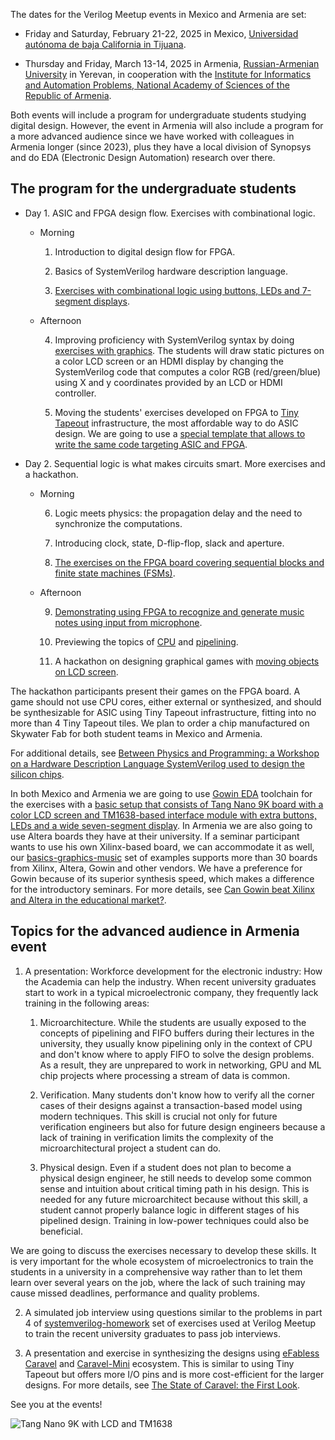 The dates for the Verilog Meetup events in Mexico and Armenia are set:

* Friday and Saturday, February 21-22, 2025 in Mexico, [Universidad autónoma de baja California in Tijuana](https://www.uabc.mx/en/).

* Thursday and Friday, March 13-14, 2025 in Armenia, [Russian-Armenian University](https://rau.am/en) in Yerevan, in cooperation with the [Institute for Informatics and Automation Problems, National Academy of Sciences of the Republic of Armenia](https://www.sci.am/orgsview.php?id=3&langid=2).

Both events will include a program for undergraduate students studying digital design. However, the event in Armenia will also include a program for a more advanced audience since we have worked with colleagues in Armenia longer (since 2023), plus they have a local division of Synopsys and do EDA (Electronic Design Automation) research over there.

## The program for the undergraduate students

* Day 1. ASIC and FPGA design flow. Exercises with combinational logic.

    * Morning

        1. Introduction to digital design flow for FPGA.

        2. Basics of SystemVerilog hardware description language.

        3. [Exercises with combinational logic using buttons, LEDs and 7-segment displays](https://github.com/yuri-panchul/basics-graphics-music/tree/main/labs/9_events/2025_01_21_tijuana/day_1_am_combination_logic_basics).

    * Afternoon

        4. Improving proficiency with SystemVerilog syntax by doing [exercises with graphics](https://github.com/yuri-panchul/basics-graphics-music/tree/main/labs/9_events/2025_01_21_tijuana/day_1_pm_graphics_using_combination_logic). The students will draw static pictures on a color LCD screen or an HDMI display by changing the SystemVerilog code that computes a color RGB (red/green/blue) using X and y coordinates provided by an LCD or HDMI controller.

        5. Moving the students' exercises developed on FPGA to [Tiny Tapeout](https://tinytapeout.com/) infrastructure, the most affordable way to do ASIC design. We are going to use a [special template that allows to write the same code targeting ASIC and FPGA](https://github.com/yuri-panchul/tt10-verilog-template-for-verilog-meetup).

* Day 2. Sequential logic is what makes circuits smart. More exercises and a hackathon.

    * Morning

        6. Logic meets physics: the propagation delay and the need to synchronize the computations.

        7. Introducing clock, state, D-flip-flop, slack and aperture.

        8. [The exercises on the FPGA board covering sequential blocks and finite state machines (FSMs)](https://github.com/yuri-panchul/basics-graphics-music/tree/main/labs/9_events/2025_01_21_tijuana/day_2_am_sequential_logic_basics).

    * Afternoon

        9. [Demonstrating using FPGA to recognize and generate music notes using input from microphone](https://github.com/yuri-panchul/basics-graphics-music/tree/main/labs/3_music).

        10. Previewing the topics of [CPU](https://github.com/yuri-panchul/basics-graphics-music/tree/main/labs/5_cpu) and [pipelining](https://github.com/yuri-panchul/basics-graphics-music/tree/main/labs/4_microarchitecture).

        11. A hackathon on designing graphical games with [moving objects on LCD screen](https://github.com/yuri-panchul/basics-graphics-music/tree/main/labs/9_events/2025_01_21_tijuana/day_2_pm_graphics_using_sequential_logic).

The hackathon participants present their games on the FPGA board. A game should not use CPU cores, either external or synthesized, and should be synthesizable for ASIC using Tiny Tapeout infrastructure, fitting into no more than 4 Tiny Tapeout tiles. We plan to order a chip manufactured on Skywater Fab for both student teams in Mexico and Armenia.

For additional details, see [Between Physics and Programming: a Workshop on a Hardware Description Language SystemVerilog used to design the silicon chips](https://verilog-meetup.com/2024/10/23/between-physics-and-programming/).

In both Mexico and Armenia we are going to use [Gowin EDA](https://www.gowinsemi.com/en/support/home/) toolchain for the exercises with a [basic setup that consists of Tang Nano 9K board with a color LCD screen and TM1638-based interface module with extra buttons, LEDs and a wide seven-segment display](https://verilog-meetup.com/2024/06/21/a-new-platform-for-fpga-seminars-based-on-gowin-tang-nano-9k-adding-sound-graphics-and-microarchitecture-labs/). In Armenia we are also going to use Altera boards they have at their university. If a seminar participant wants to use his own Xilinx-based board, we can accommodate it as well, our [basics-graphics-music](https://github.com/yuri-panchul/basics-graphics-music) set of examples supports more than 30 boards from Xilinx, Altera, Gowin and other vendors. We have a preference for Gowin because of its superior synthesis speed, which makes a difference for the introductory seminars. For more details, see [Can Gowin beat Xilinx and Altera in the educational market?](https://verilog-meetup.com/2024/06/26/can-gowin-beat-xilinx-and-altera-in-the-educational-market/).

## Topics for the advanced audience in Armenia event

1. A presentation: Workforce development for the electronic industry: How the Academia can help the industry.
When recent university graduates start to work in a typical microelectronic company, they frequently lack training in the following areas:

    1) Microarchitecture. While the students are usually exposed to the concepts of pipelining and FIFO buffers during their lectures in the university, they usually know pipelining only in the context of CPU and don't know where to apply FIFO to solve the design problems. As a result, they are unprepared to work in networking, GPU and ML chip projects where processing a stream of data is common.

    2) Verification. Many students don't know how to verify all the corner cases of their designs against a transaction-based model using modern techniques. This skill is crucial not only for future verification engineers but also for future design engineers because a lack of training in verification limits the complexity of the microarchitectural project a student can do.

    3) Physical design. Even if a student does not plan to become a physical design engineer, he still needs to develop some common sense and intuition about critical timing path in his design. This is needed for any future microarchitect because without this skill, a student cannot properly balance logic in different stages of his pipelined design. Training in low-power techniques could also be beneficial.

We are going to discuss the exercises necessary to develop these skills. It is very important for the whole ecosystem of microelectronics to train the students in a university in a comprehensive way rather than to let them learn over several years on the job, where the lack of such training may cause missed deadlines, performance and quality problems.

2. A simulated job interview using questions similar to the problems in part 4 of [systemverilog-homework](https://github.com/yuri-panchul/systemverilog-homework) set of exercises used at Verilog Meetup to train the recent university graduates to pass job interviews.

3. A presentation and exercise in synthesizing the designs using [eFabless](https://efabless.com/) [Caravel](https://github.com/yuri-panchul/caravel_user_project_experiment) and [Caravel-Mini](https://github.com/yuri-panchul/caravel_user_mini_experiment) ecosystem. This is similar to using Tiny Tapeout but offers more I/O pins and is more cost-efficient for the larger designs. For more details, see [The State of Caravel: the First Look](https://verilog-meetup.com/2025/01/17/the-state-of-caravel-the-first-look/).

See you at the events!

![Tang Nano 9K with LCD and TM1638](https://i0.wp.com/verilog-meetup.com/wp-content/uploads/2024/10/board2000-rotated.jpg)
